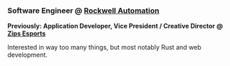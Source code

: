 ### Software Engineer @ [Rockwell Automation](https://www.rockwellautomation.com)

**Previously: Application Developer, Vice President / Creative Director @ [Zips Esports](https://uakron.edu/esports/)**

Interested in way too many things, but most notably Rust and web development.

[<img src="https://linkedin.com/favicon.ico" width="16" height="16">](https://www.linkedin.com/in/themaxdavitt/)

<!--
**themaxdavitt/themaxdavitt** is a ✨ _special_ ✨ repository because its `README.md` (this file) appears on your GitHub profile.

Here are some ideas to get you started:

- 🔭 I’m currently working on ...
- 🌱 I’m currently learning ...
- 👯 I’m looking to collaborate on ...
- 🤔 I’m looking for help with ...
- 💬 Ask me about ...
- 📫 How to reach me: ...
- 😄 Pronouns: ...
- ⚡ Fun fact: ...
-->
